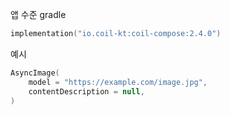 앱 수준 gradle
```kotlin
implementation("io.coil-kt:coil-compose:2.4.0")
```

예시
```kotlin
AsyncImage(
    model = "https://example.com/image.jpg",
    contentDescription = null,
)
```

